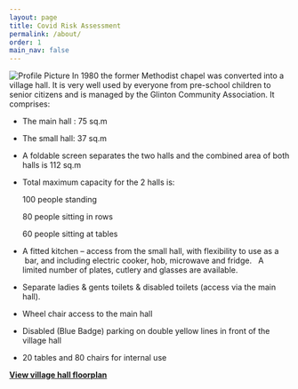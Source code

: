 ```yaml
---
layout: page
title: Covid Risk Assessment
permalink: /about/
order: 1
main_nav: false
---
```


<img src="{{ site.baseurl }}/photos/villagehall.jpg" title="Profile Picture" class="profile">
In 1980 the former Methodist chapel was converted into a village hall. It is very well used by everyone from pre-school children to senior citizens and is managed by the Glinton Community Association. 
It comprises:

* The main hall : 75 sq.m
* The small hall: 37 sq.m

* A foldable screen separates the two halls and the combined area of both halls is 112 sq.m

* Total maximum capacity for the 2 halls is:

	100  people standing

	80   people sitting in rows 
	
	60   people sitting at tables
			  

* A fitted kitchen – access from the small hall, with flexibility to use as a  bar, and including electric cooker, hob, microwave and fridge.   A limited number of plates, cutlery and glasses are available.
* Separate ladies & gents toilets & disabled toilets (access via the main hall).
* Wheel chair access to the main hall 
* Disabled (Blue Badge) parking on double yellow lines in front of the village hall
* 20  tables and 80  chairs for internal use

[**View village hall floorplan**](/assets/layout.png)

[centrarium]: https://github.com/bencentra/centrarium
[bencentra]: http://bencentra.com
[jekyll]: https://github.com/jekyll/jekyll
